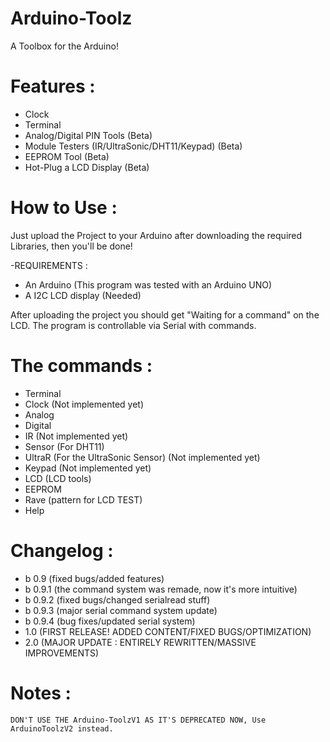 # Arduino-Toolz
 A Toolbox for the Arduino!

# Features :

 - Clock
 - Terminal
 - Analog/Digital PIN Tools (Beta)
 - Module Testers (IR/UltraSonic/DHT11/Keypad) (Beta)
 - EEPROM Tool (Beta)
 - Hot-Plug a LCD Display (Beta)

 # How to Use :

Just upload the Project to your Arduino after downloading the required Libraries, then you'll be done!

 -REQUIREMENTS :
 - An Arduino (This program was tested with an Arduino UNO)
 - A I2C LCD display (Needed)

After uploading the project you should get "Waiting for a command" on the LCD. The program is controllable via Serial with commands.

# The commands : 

 - Terminal
 - Clock (Not implemented yet)
 - Analog
 - Digital
 - IR (Not implemented yet)
 - Sensor (For DHT11) 
 - UltraR (For the UltraSonic Sensor) (Not implemented yet)
 - Keypad (Not implemented yet)
 - LCD (LCD tools)
 - EEPROM
 - Rave (pattern for LCD TEST)
 - Help
 
# Changelog :

 - b 0.9 (fixed bugs/added features)
 - b 0.9.1 (the command system was remade, now it's more intuitive)
 - b 0.9.2 (fixed bugs/changed serialread stuff)
 - b 0.9.3 (major serial command system update)
 - b 0.9.4 (bug fixes/updated serial system)
 - 1.0 (FIRST RELEASE! ADDED CONTENT/FIXED BUGS/OPTIMIZATION)
 - 2.0 (MAJOR UPDATE : ENTIRELY REWRITTEN/MASSIVE IMPROVEMENTS)
 
# Notes :

	DON'T USE THE Arduino-ToolzV1 AS IT'S DEPRECATED NOW, Use ArduinoToolzV2 instead.
